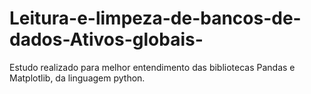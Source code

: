 # Leitura-e-limpeza-de-bancos-de-dados-Ativos-globais-
Estudo realizado para melhor entendimento das bibliotecas Pandas e Matplotlib, da linguagem python.
